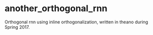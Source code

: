 # another_orthogonal_rnn
Orthogonal rnn using inline orthogonalization, written in theano during Spring 2017. 
